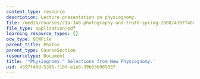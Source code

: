```yaml
---
content_type: resource
description: Lecture presentation on physiognomy.
file: /media/courses/21a-348-photography-and-truth-spring-2008/4397f48d5396f18fa1e839b63b985037_MIT21A_348S08_physiognomy.pdf
file_type: application/pdf
learning_resource_types: []
ocw_type: OCWFile
parent_title: Photos
parent_type: CourseSection
resourcetype: Document
title: '"Physiognomy." Selections from New Physiognomy.'
uid: 4397f48d-5396-f18f-a1e8-39b63b985037
---
```

